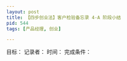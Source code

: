 ```yaml
---
layout: post
title: 【四步创业法】客户检验备忘录 4-A 阶段小结
pid: 544
tags: [产品经理, 创业]

---
```


目标：
记录者：
时间：
完成条件：


